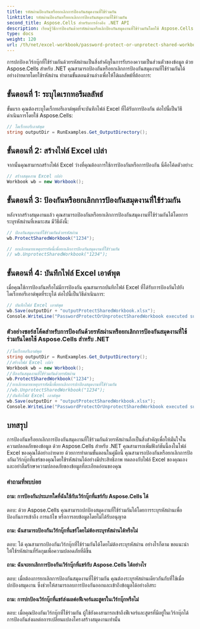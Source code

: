 ```yaml
---
title: รหัสผ่านป้องกันหรือยกเลิกการป้องกันสมุดงานที่ใช้ร่วมกัน
linktitle: รหัสผ่านป้องกันหรือยกเลิกการป้องกันสมุดงานที่ใช้ร่วมกัน
second_title: Aspose.Cells สำหรับการอ้างอิง .NET API
description: เรียนรู้วิธีการป้องกันด้วยรหัสผ่านหรือเลิกป้องกันสมุดงานที่ใช้ร่วมกันโดยใช้ Aspose.Cells สำหรับ .NET
type: docs
weight: 120
url: /th/net/excel-workbook/password-protect-or-unprotect-shared-workbook/
---
```

การปกป้องเวิร์กบุ๊กที่ใช้ร่วมกันด้วยรหัสผ่านเป็นสิ่งสำคัญในการรับรองความเป็นส่วนตัวของข้อมูล ด้วย Aspose.Cells สำหรับ .NET คุณสามารถป้องกันหรือยกเลิกการป้องกันสมุดงานที่ใช้ร่วมกันได้อย่างง่ายดายโดยใช้รหัสผ่าน ทำตามขั้นตอนด้านล่างเพื่อให้ได้ผลลัพธ์ที่ต้องการ:

## ขั้นตอนที่ 1: ระบุไดเรกทอรีผลลัพธ์

ขั้นแรก คุณต้องระบุไดเร็กทอรีเอาต์พุตที่จะบันทึกไฟล์ Excel ที่ได้รับการป้องกัน ต่อไปนี้เป็นวิธีดำเนินการโดยใช้ Aspose.Cells:

```csharp
// ไดเร็กทอรีเอาต์พุต
string outputDir = RunExamples.Get_OutputDirectory();
```

## ขั้นตอนที่ 2: สร้างไฟล์ Excel เปล่า

จากนั้นคุณสามารถสร้างไฟล์ Excel ว่างที่คุณต้องการใช้การป้องกันหรือการป้องกัน นี่คือโค้ดตัวอย่าง:

```csharp
// สร้างสมุดงาน Excel เปล่า
Workbook wb = new Workbook();
```

## ขั้นตอนที่ 3: ป้องกันหรือยกเลิกการป้องกันสมุดงานที่ใช้ร่วมกัน

หลังจากสร้างสมุดงานแล้ว คุณสามารถป้องกันหรือยกเลิกการป้องกันสมุดงานที่ใช้ร่วมกันได้โดยการระบุรหัสผ่านที่เหมาะสม มีวิธีดังนี้:

```csharp
// ป้องกันสมุดงานที่ใช้ร่วมกันด้วยรหัสผ่าน
wb.ProtectSharedWorkbook("1234");

// ยกเลิกหมายเหตุบรรทัดนี้เพื่อยกเลิกการป้องกันสมุดงานที่ใช้ร่วมกัน
// wb.UnprotectSharedWorkbook("1234");
```

## ขั้นตอนที่ 4: บันทึกไฟล์ Excel เอาต์พุต

เมื่อคุณใช้การป้องกันหรือไม่มีการป้องกัน คุณสามารถบันทึกไฟล์ Excel ที่ได้รับการป้องกันไปยังไดเร็กทอรีเอาต์พุตที่ระบุได้ ต่อไปนี้เป็นวิธีดำเนินการ:

```csharp
// บันทึกไฟล์ Excel เอาต์พุต
wb.Save(outputDir + "outputProtectSharedWorkbook.xlsx");
Console.WriteLine("PasswordProtectOrUnprotectSharedWorkbook executed successfully.\r\n");
```

### ตัวอย่างซอร์สโค้ดสำหรับการป้องกันด้วยรหัสผ่านหรือยกเลิกการป้องกันสมุดงานที่ใช้ร่วมกันโดยใช้ Aspose.Cells สำหรับ .NET 
```csharp
//ไดเร็กทอรีเอาต์พุต
string outputDir = RunExamples.Get_OutputDirectory();
//สร้างไฟล์ Excel เปล่า
Workbook wb = new Workbook();
//ป้องกันสมุดงานที่ใช้ร่วมกันด้วยรหัสผ่าน
wb.ProtectSharedWorkbook("1234");
//ยกเลิกหมายเหตุบรรทัดนี้เพื่อยกเลิกการปกป้องสมุดงานที่ใช้ร่วมกัน
//wb.UnprotectSharedWorkbook("1234");
//บันทึกไฟล์ Excel เอาต์พุต
wb.Save(outputDir + "outputProtectSharedWorkbook.xlsx");
Console.WriteLine("PasswordProtectOrUnprotectSharedWorkbook executed successfully.\r\n");
```

## บทสรุป

การป้องกันหรือยกเลิกการป้องกันสมุดงานที่ใช้ร่วมกันด้วยรหัสผ่านถือเป็นสิ่งสำคัญเพื่อให้มั่นใจในความปลอดภัยของข้อมูล ด้วย Aspose.Cells สำหรับ .NET คุณสามารถเพิ่มฟังก์ชันนี้ลงในไฟล์ Excel ของคุณได้อย่างง่ายดาย ด้วยการทำตามขั้นตอนในคู่มือนี้ คุณสามารถป้องกันหรือยกเลิกการป้องกันเวิร์กบุ๊กที่แชร์ของคุณโดยใช้รหัสผ่านได้อย่างมีประสิทธิภาพ ทดลองกับไฟล์ Excel ของคุณเอง และอย่าลืมรักษาความปลอดภัยของข้อมูลที่ละเอียดอ่อนของคุณ

### คำถามที่พบบ่อย

#### ถาม: การป้องกันประเภทใดที่ฉันใช้กับเวิร์กบุ๊กที่แชร์กับ Aspose.Cells ได้
    
ตอบ: ด้วย Aspose.Cells คุณสามารถปกป้องสมุดงานที่ใช้ร่วมกันได้โดยการระบุรหัสผ่านเพื่อป้องกันการเข้าถึง การแก้ไข หรือการลบข้อมูลโดยไม่ได้รับอนุญาต

#### ถาม: ฉันสามารถป้องกันเวิร์กบุ๊กที่แชร์โดยไม่ต้องระบุรหัสผ่านได้หรือไม่
    
ตอบ: ได้ คุณสามารถป้องกันเวิร์กบุ๊กที่ใช้ร่วมกันได้โดยไม่ต้องระบุรหัสผ่าน อย่างไรก็ตาม ขอแนะนำให้ใช้รหัสผ่านที่รัดกุมเพื่อความปลอดภัยที่ดีขึ้น

#### ถาม: ฉันจะยกเลิกการป้องกันเวิร์กบุ๊กที่แชร์กับ Aspose.Cells ได้อย่างไร
    
ตอบ: เมื่อต้องการยกเลิกการป้องกันสมุดงานที่ใช้ร่วมกัน คุณต้องระบุรหัสผ่านเดียวกันกับที่ใช้เมื่อปกป้องสมุดงาน ซึ่งช่วยให้สามารถลบการป้องกันออกและเข้าถึงข้อมูลได้อย่างอิสระ

#### ถาม: การปกป้องเวิร์กบุ๊กที่แชร์ส่งผลต่อฟีเจอร์และสูตรในเวิร์กบุ๊กหรือไม่
    
ตอบ: เมื่อคุณป้องกันเวิร์กบุ๊กที่ใช้ร่วมกัน ผู้ใช้ยังคงสามารถเข้าถึงฟีเจอร์และสูตรที่มีอยู่ในเวิร์กบุ๊กได้ การป้องกันส่งผลต่อการเปลี่ยนแปลงโครงสร้างสมุดงานเท่านั้น